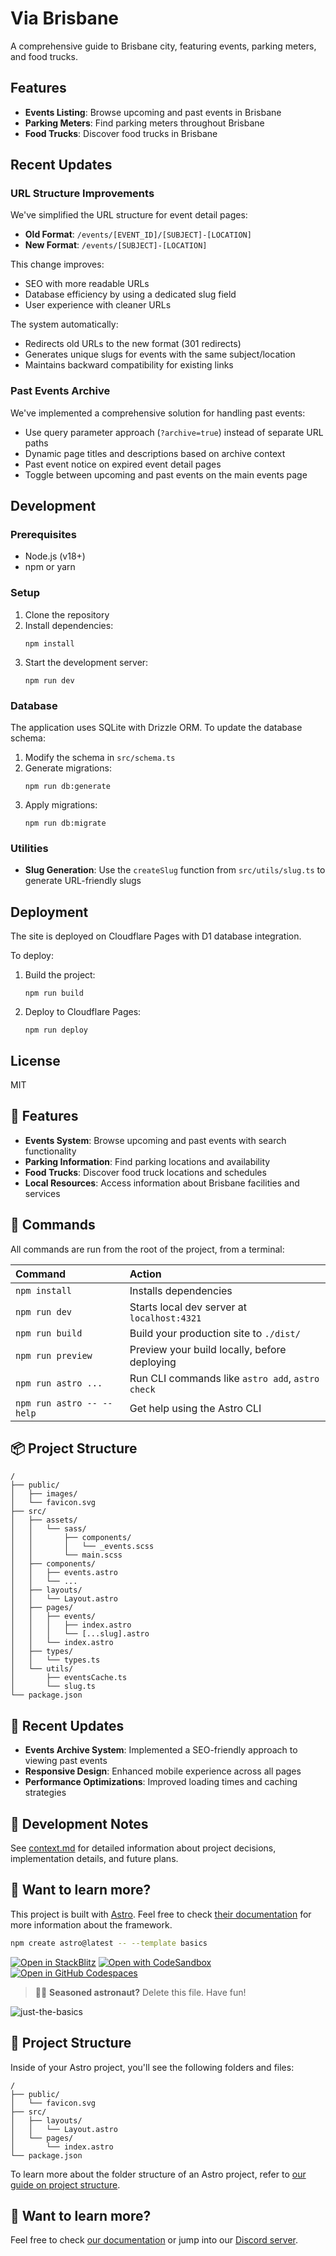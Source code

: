 # Via Brisbane

A comprehensive guide to Brisbane city, featuring events, parking meters, and food trucks.

## Features

- **Events Listing**: Browse upcoming and past events in Brisbane
- **Parking Meters**: Find parking meters throughout Brisbane
- **Food Trucks**: Discover food trucks in Brisbane

## Recent Updates

### URL Structure Improvements

We've simplified the URL structure for event detail pages:

- **Old Format**: `/events/[EVENT_ID]/[SUBJECT]-[LOCATION]`
- **New Format**: `/events/[SUBJECT]-[LOCATION]`

This change improves:
- SEO with more readable URLs
- Database efficiency by using a dedicated slug field
- User experience with cleaner URLs

The system automatically:
- Redirects old URLs to the new format (301 redirects)
- Generates unique slugs for events with the same subject/location
- Maintains backward compatibility for existing links

### Past Events Archive

We've implemented a comprehensive solution for handling past events:

- Use query parameter approach (`?archive=true`) instead of separate URL paths
- Dynamic page titles and descriptions based on archive context
- Past event notice on expired event detail pages
- Toggle between upcoming and past events on the main events page

## Development

### Prerequisites

- Node.js (v18+)
- npm or yarn

### Setup

1. Clone the repository
2. Install dependencies:
   ```
   npm install
   ```
3. Start the development server:
   ```
   npm run dev
   ```

### Database

The application uses SQLite with Drizzle ORM. To update the database schema:

1. Modify the schema in `src/schema.ts`
2. Generate migrations:
   ```
   npm run db:generate
   ```
3. Apply migrations:
   ```
   npm run db:migrate
   ```

### Utilities

- **Slug Generation**: Use the `createSlug` function from `src/utils/slug.ts` to generate URL-friendly slugs

## Deployment

The site is deployed on Cloudflare Pages with D1 database integration.

To deploy:
1. Build the project:
   ```
   npm run build
   ```
2. Deploy to Cloudflare Pages:
   ```
   npm run deploy
   ```

## License

MIT

## 🚀 Features

- **Events System**: Browse upcoming and past events with search functionality
- **Parking Information**: Find parking locations and availability
- **Food Trucks**: Discover food truck locations and schedules
- **Local Resources**: Access information about Brisbane facilities and services

## 🧞 Commands

All commands are run from the root of the project, from a terminal:

| Command                   | Action                                           |
| :------------------------ | :----------------------------------------------- |
| `npm install`             | Installs dependencies                            |
| `npm run dev`             | Starts local dev server at `localhost:4321`      |
| `npm run build`           | Build your production site to `./dist/`          |
| `npm run preview`         | Preview your build locally, before deploying     |
| `npm run astro ...`       | Run CLI commands like `astro add`, `astro check` |
| `npm run astro -- --help` | Get help using the Astro CLI                     |

## 📦 Project Structure

```text
/
├── public/
│   ├── images/
│   └── favicon.svg
├── src/
│   ├── assets/
│   │   └── sass/
│   │       ├── components/
│   │       │   └── _events.scss
│   │       └── main.scss
│   ├── components/
│   │   ├── events.astro
│   │   └── ...
│   ├── layouts/
│   │   └── Layout.astro
│   ├── pages/
│   │   ├── events/
│   │   │   ├── index.astro
│   │   │   └── [...slug].astro
│   │   └── index.astro
│   ├── types/
│   │   └── types.ts
│   └── utils/
│       ├── eventsCache.ts
│       └── slug.ts
└── package.json
```

## 🔄 Recent Updates

- **Events Archive System**: Implemented a SEO-friendly approach to viewing past events
- **Responsive Design**: Enhanced mobile experience across all pages
- **Performance Optimizations**: Improved loading times and caching strategies

## 📝 Development Notes

See [context.md](./context.md) for detailed information about project decisions, implementation details, and future plans.

## 👀 Want to learn more?

This project is built with [Astro](https://astro.build). Feel free to check [their documentation](https://docs.astro.build) for more information about the framework.

```sh
npm create astro@latest -- --template basics
```

[![Open in StackBlitz](https://developer.stackblitz.com/img/open_in_stackblitz.svg)](https://stackblitz.com/github/withastro/astro/tree/latest/examples/basics)
[![Open with CodeSandbox](https://assets.codesandbox.io/github/button-edit-lime.svg)](https://codesandbox.io/p/sandbox/github/withastro/astro/tree/latest/examples/basics)
[![Open in GitHub Codespaces](https://github.com/codespaces/badge.svg)](https://codespaces.new/withastro/astro?devcontainer_path=.devcontainer/basics/devcontainer.json)

> 🧑‍🚀 **Seasoned astronaut?** Delete this file. Have fun!

![just-the-basics](https://github.com/withastro/astro/assets/2244813/a0a5533c-a856-4198-8470-2d67b1d7c554)

## 🚀 Project Structure

Inside of your Astro project, you'll see the following folders and files:

```text
/
├── public/
│   └── favicon.svg
├── src/
│   ├── layouts/
│   │   └── Layout.astro
│   └── pages/
│       └── index.astro
└── package.json
```

To learn more about the folder structure of an Astro project, refer to [our guide on project structure](https://docs.astro.build/en/basics/project-structure/).

## 👀 Want to learn more?

Feel free to check [our documentation](https://docs.astro.build) or jump into our [Discord server](https://astro.build/chat).
